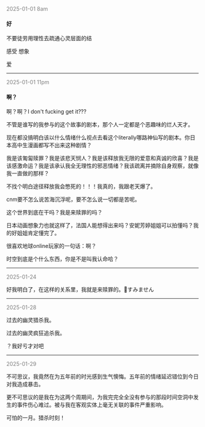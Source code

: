
<span style="color: gray;">2025-01-01 8am</span>
<h4>好</h4>
不要徒劳用理性去疏通心灵层面的结

感受 想象

爱

---
<span style="color: gray;">2025-01-01 11pm</span>
<h4>啊？</h4>
啊？啊？I don't fucking get it???

不管是谁写的我参与的这个故事的剧本，那个人一定都是个恶趣味的烂人天才。

现在都没搞明白该以什么情绪什么视点去看这个literally哪路神仙写的剧本。你日本高中生漫画都写不出来这种剧情？

我是该匍匐赎罪？我是该悲天悯人？我是该释放我无限的爱意和真诚的欣喜？我是该感激命运？我是该承认我全无理性的邪恶情绪？我该疏离并摘除自身观察，就像我一直做的那样？

不找个明白途径释放我会憋死的！！！我真的，我跟老天爆了。

cnm要不怎么说苦海沉浮呢，要不怎么说一切都是苦呢。

这个世界到底在干吗？我是来赎罪的吗？ 

日本动画想象力也就这样了，法国人能想得出来吗？安妮芳婷姐姐可以拍懂吗？我的好姐姐肯定懂完了。

很喜欢地球online玩家的一句话：啊？

时空到底是个什么东西，你是不是叫我认命哈？


---

<span style="color: gray;">2025-01-24</span>

好我明白了，在这样的关系里，我就是来赎罪的。🙏すみません

---

<span style="color: gray;">2025-01-28</span>

过去的幽灵猎杀我。

过去的幽灵疯狂追杀我。

？我好亏才对吧

---

<span style="color: gray;">2025-01-29</span>

不可思议，我竟然在为五年前的时光感到生气懊悔。五年前的情绪延迟错位到今日对我造成暴击。

更不可思议的是我在为这两个周期间，为我完完全全没有参与的那段时间空洞中发生的事件伤心难过。被与我在客观实体上毫无关联的事件严重影响。

可怕的一月。猎杀时刻！
